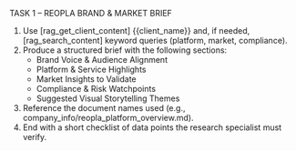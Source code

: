TASK 1 – REOPLA BRAND & MARKET BRIEF
1. Use [rag_get_client_content] {{client_name}} and, if needed, [rag_search_content] keyword queries (platform, market, compliance).
2. Produce a structured brief with the following sections:
   - Brand Voice & Audience Alignment
   - Platform & Service Highlights
   - Market Insights to Validate
   - Compliance & Risk Watchpoints
   - Suggested Visual Storytelling Themes
3. Reference the document names used (e.g., company_info/reopla_platform_overview.md).
4. End with a short checklist of data points the research specialist must verify.
